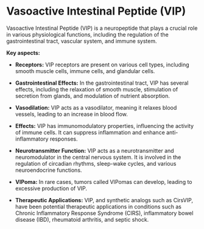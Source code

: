 # Vasoactive Intestinal Peptide (VIP)

Vasoactive Intestinal Peptide (VIP) is a neuropeptide that plays a crucial role in various physiological functions, including the regulation of the gastrointestinal tract, vascular system, and immune system.

**Key aspects:**

* **Receptors:** VIP receptors are present on various cell types, including smooth muscle cells, immune cells, and glandular cells.

* **Gastrointestinal Effects:** In the gastrointestinal tract, VIP has several effects, including the relaxation of smooth muscle, stimulation of secretion from glands, and modulation of nutrient absorption.
  
* **Vasodilation:** VIP acts as a vasodilator, meaning it relaxes blood vessels, leading to an increase in blood flow.

* **Effects:** VIP has immunomodulatory properties, influencing the activity of immune cells. It can suppress inflammation and enhance anti-inflammatory responses.

* **Neurotransmitter Function:** VIP acts as a neurotransmitter and neuromodulator in the central nervous system. It is involved in the regulation of circadian rhythms, sleep-wake cycles, and various neuroendocrine functions.

* **VIPoma:** In rare cases, tumors called VIPomas can develop, leading to excessive production of VIP.

* **Therapeutic Applications:** VIP, and synthetic analogs such as CirsVIP, have been potential therapeutic applications in conditions such as Chronic Inflammatory Response Syndrome (CIRS), inflammatory bowel disease (IBD), rheumatoid arthritis, and septic shock.

